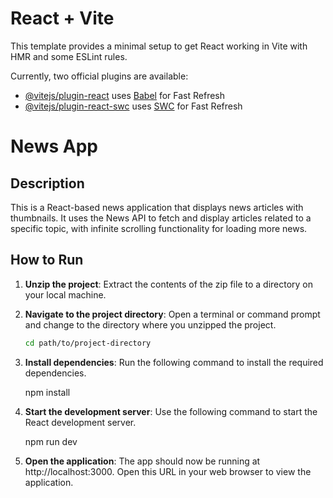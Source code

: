 # React + Vite

This template provides a minimal setup to get React working in Vite with HMR and some ESLint rules.

Currently, two official plugins are available:

- [@vitejs/plugin-react](https://github.com/vitejs/vite-plugin-react/blob/main/packages/plugin-react/README.md) uses [Babel](https://babeljs.io/) for Fast Refresh
- [@vitejs/plugin-react-swc](https://github.com/vitejs/vite-plugin-react-swc) uses [SWC](https://swc.rs/) for Fast Refresh

# News App

## Description

This is a React-based news application that displays news articles with thumbnails. It uses the News API to fetch and display articles related to a specific topic, with infinite scrolling functionality for loading more news.

## How to Run

1. **Unzip the project**: Extract the contents of the zip file to a directory on your local machine.

2. **Navigate to the project directory**: Open a terminal or command prompt and change to the directory where you unzipped the project.

   ```sh
   cd path/to/project-directory

3. **Install dependencies**: Run the following command to install the required dependencies.
    
    npm install

4. **Start the development server**: Use the following command to start the React development server.

    npm run dev

5. **Open the application**: The app should now be running at http://localhost:3000. Open this URL in your web browser to view the application.
